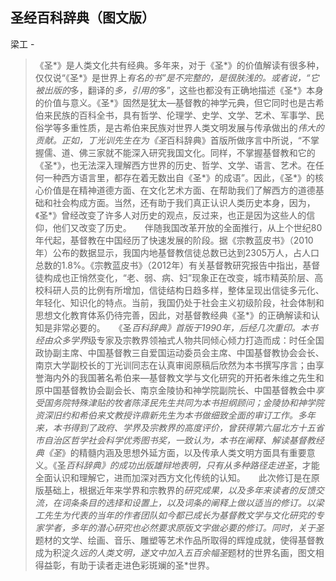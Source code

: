 ## 圣经百科辞典（图文版）

梁工  -  

> 《圣*》是人类文化共有经典。多年来，对于《圣*》的价值解读有很多种，仅仅说“《圣*》是世界上*有名的书”是不完整的，是很肤浅的。或者说，“它被出版的*多，翻译的*多，引用的*多”，这些也都没有正确地描述《圣*》本身的价值与意义。《圣*》固然是犹太—基督教的神学元典，但它同时也是古希伯来民族的百科全书，具有哲学、伦理学、史学、文学、艺术、军事学、民俗学等多重性质，是古希伯来民族对世界人类文明发展与传承做出的*伟大的贡献。正如，丁光训先生在为《圣*百科辞典》首版所做序言中所说，“不掌握儒、道、佛三家就不能深入研究我国文化。同样，不掌握基督教和它的《圣*》，也无法深入理解西方世界的历史、哲学、文学、语言、艺术。在任何一种西方语言里，都存在着无数出自《圣*》的成语”。因此，《圣*》的核心价值是在精神道德方面、在文化艺术方面、在帮助我们了解西方的道德基础和社会构成方面。当然，还有助于我们真正认识人类历史本身，因为，《圣*》曾经改变了许多人对历史的观点，反过来，也正是因为这些人的信仰，他们又改变了历史。　　伴随我国改革开放的全面推行，从上个世纪80年代起，基督教在中国经历了快速发展的阶段。据《宗教蓝皮书》（2010年）公布的数据显示，我国内地基督教信徒总数已达到2305万人，占人口总数的1.8%。《宗教蓝皮书》（2012年）有关基督教研究报告中指出，基督徒构成也正悄然变化，“老、弱、病、妇”现象正在改变，城市精英阶层、高校科研人员的比例有所增加，信徒结构日趋多样，整体呈现出信徒多元化、年轻化、知识化的特点。当前，我国仍处于社会主义初级阶段，社会体制和思想文化教育体系仍待完善，因此，对基督教经典《圣*》的正确解读和认知是非常必要的。　　《圣*百科辞典》首版于1990年，后经几次重印。本书经由众多学界*级专家及宗教界领袖式人物共同倾心倾力打造而成：时任全国政协副主席、中国基督教三自爱国运动委员会主席、中国基督教协会会长、南京大学副校长的丁光训同志在认真审阅原稿后欣然为本书撰写序言；由享誉海内外的我国著名希伯来—基督教文学与文化研究的开拓者朱维之先生和原中国基督教协会副会长、南京金陵协和神学院副院长、中国基督教会中*享受国务院特殊津贴的牧者陈泽民先生共同为本书担纲顾问；金陵协和神学院资深旧约和希伯来文教授许鼎新先生为本书做细致全面的审订工作。多年来，本书得到了政府、学界及宗教界的高度评价，曾获得第六届北方十五省市自治区哲学社会科学优秀图书奖，一致认为，本书在阐释、解读基督教经典《圣*》的精髓内涵及思想外延方面，以及传承人类文明方面具有重要意义。《圣*百科辞典》的成功出版雄辩地表明，只有从多种路径走进圣*，才能全面认识和理解它，进而加深对西方文化传统的认知。　　此次修订是在原版基础上，根据近年来学界和宗教界的*研究成果，以及多年来读者的反馈交流，在词条条目的选择和设置上，以及词条的阐释上做以适当的修订。以梁工先生为代表的当年的作者团队如今都已成长为基督教文学与文化研究的专家学者，多年的潜心研究也必然要求原版文字做必要的修订。同时，关于圣*题材的文学、绘画、音乐、雕塑等艺术作品所取得的辉煌成就，使得基督教成为积淀*久远的人类文明，遂文中加入五百余幅圣*题材的世界名画，图文相得益彰，有助于读者走进色彩斑斓的圣*世界。  
